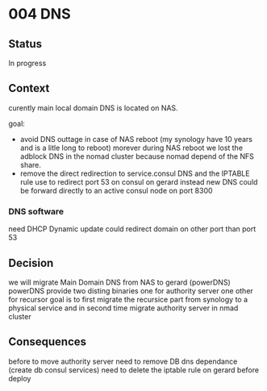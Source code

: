 # 004 DNS

## Status

In progress

## Context

curently main local domain DNS is located on NAS.

goal:

- avoid DNS outtage in case of NAS reboot (my synology have 10 years and is a litle long to reboot) morever during NAS reboot we lost the adblock DNS in the nomad cluster because nomad depend of the NFS share.
- remove the direct redirection to service.consul DNS and the IPTABLE rule use to redirect port 53 on consul on gerard instead new DNS could be forward directly to an active consul node on port 8300

### DNS software

need DHCP Dynamic update
could redirect domain on other port than port 53

## Decision

we will migrate Main Domain DNS from NAS to gerard  (powerDNS)
powerDNS provide two disting binaries one for authority server one other for recursor
goal is to first migrate the recursice part from synology to a physical service
and in second time migrate authority server in nmad cluster

## Consequences

before to move authority server need to remove DB dns dependance (create db consul services)
need to delete the iptable rule on gerard before deploy
